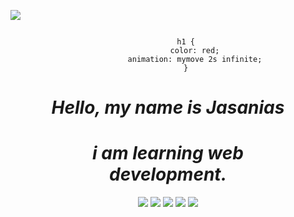 <img src="https://static-cdn.jtvnw.net/jtv_user_pictures/337d9dd0-8959-4f35-bf86-f606fea32caf-profile_banner-480.png"></img>
<div align = "center">
  <svg fill="none" viewBox="0 0 400 400" width="400" height="400" xmlns="http://www.w3.org/2000/svg">
    <foreignObject width="100%" height="100%">
        <div xmlns="http://www.w3.org/1999/xhtml">
    
            h1 {
                color: red;
                animation: mymove 2s infinite;
            }
</svg>
<h1><i>Hello, my name is Jasanias</i></h1>
<h1><i>i am learning web development.</i></h1>

<img src="https://img.shields.io/badge/Visual%20Studio%20Code-0078d7.svg?style=for-the-badge&logo=visual-studio-code&logoColor=white"> </img>
<img src="https://img.shields.io/badge/github%20pages-121013?style=for-the-badge&logo=github&logoColor=white"> </img>
<img src="https://img.shields.io/badge/html5-%23E34F26.svg?style=for-the-badge&logo=html5&logoColor=white"> </img>
<img src="https://img.shields.io/badge/css3-%231572B6.svg?style=for-the-badge&logo=css3&logoColor=white"> </img>
<img src="https://img.shields.io/badge/javascript-%23323330.svg?style=for-the-badge&logo=javascript&logoColor=%23F7DF1E"> </img>
</div>
